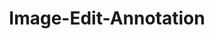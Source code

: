 ---
title: Image-Edit-Annotation
emoji: 🔍
colorFrom: blue
colorTo: pink
sdk: gradio
app_file: app.py
pinned: false
---